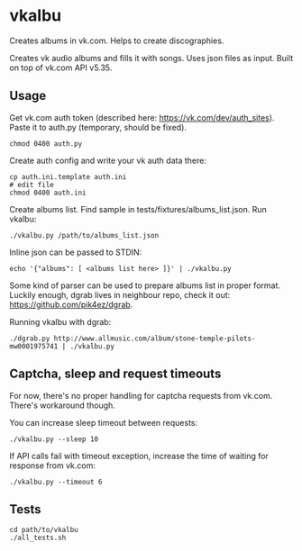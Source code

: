 vkalbu
======

Creates albums in vk.com. Helps to create discographies.

Creates vk audio albums and fills it with songs. Uses json files as input.
Built on top of vk.com API v5.35.


Usage
-----

Get vk.com auth token (described here: https://vk.com/dev/auth_sites).
Paste it to auth.py (temporary, should be fixed).

```
chmod 0400 auth.py
```

Create auth config and write your vk auth data there:

```
cp auth.ini.template auth.ini
# edit file
chmod 0400 auth.ini
```

Create albums list. Find sample in tests/fixtures/albums_list.json.
Run vkalbu:

```
./vkalbu.py /path/to/albums_list.json
```

Inline json can be passed to STDIN:

```
echo '{"albums": [ <albums list here> ]}' | ./vkalbu.py
```

Some kind of parser can be used to prepare albums list in proper format.
Luckily enough, dgrab lives in neighbour repo, check it out:
https://github.com/pik4ez/dgrab.

Running vkalbu with dgrab:

```
./dgrab.py http://www.allmusic.com/album/stone-temple-pilots-mw0001975741 | ./vkalbu.py
```


Captcha, sleep and request timeouts
-----------------------------------

For now, there's no proper handling for captcha requests from vk.com. There's workaround though.

You can increase sleep timeout between requests:

```
./vkalbu.py --sleep 10
```

If API calls fail with timeout exception, increase the time of waiting for response from vk.com:

```
./vkalbu.py --timeout 6
```


Tests
-----

```
cd path/to/vkalbu
./all_tests.sh
```
